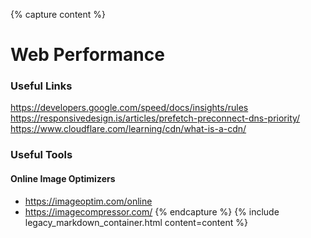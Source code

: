 {% capture content %}
# Web Performance

### Useful Links

https://developers.google.com/speed/docs/insights/rules
https://responsivedesign.is/articles/prefetch-preconnect-dns-priority/
https://www.cloudflare.com/learning/cdn/what-is-a-cdn/

### Useful Tools

#### Online Image Optimizers

- https://imageoptim.com/online
- https://imagecompressor.com/
{% endcapture %}
{% include legacy_markdown_container.html content=content %}

